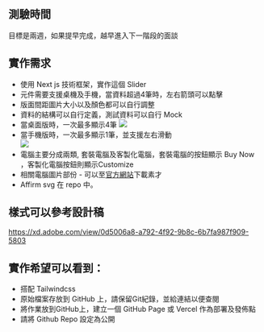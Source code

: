 ## 測驗時間
目標是兩週，如果提早完成，越早進入下一階段的面談
## 實作需求 
* 使用 Next js 技術框架，實作這個 Slider 
* 元件需要支援桌機及手機，當資料超過4筆時，左右箭頭可以點擊
* 版面間距圖片大小以及顏色都可以自行調整
* 資料的結構可以自行定義，測試資料可以自行 Mock
* 當桌面版時，一次最多顯示4筆
![](https://hackmd.io/_uploads/Sk2gF8MF2.png)
* 當手機版時，一次最多顯示1筆，並支援左右滑動  
![](https://hackmd.io/_uploads/Hkk-9UzYh.png)
* 電腦主要分成兩類, 套裝電腦及客製化電腦，套裝電腦的按鈕顯示 Buy Now ，客製化電腦按鈕則顯示Customize
* 相關電腦圖片部份 - 可以至[官方網站](https://www.ibuypower.com/)下載素才
* Affirm svg 在 repo 中。

## 樣式可以參考設計稿
https://xd.adobe.com/view/0d5006a8-a792-4f92-9b8c-6b7fa987f909-5803

## 實作希望可以看到：
* 搭配 Tailwindcss
* 原始檔案存放到 GitHub 上，請保留Git紀錄，並給連結以便查閱
* 將作業放到GitHub上，建立一個 GitHub Page 或 Vercel 作為部署及發佈點
* 請將 Github Repo 設定為公開
